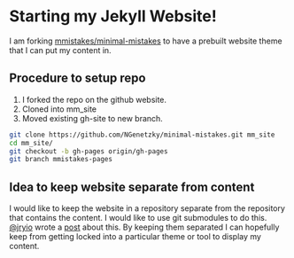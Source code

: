
# Starting my Jekyll Website!

I am forking [mmistakes/minimal-mistakes][gh1] to have a prebuilt website theme
that I can put my content in.

## Procedure to setup repo

1. I forked the repo on the github website.
2. Cloned into mm_site
3. Moved existing gh-site to new branch.

```bash
git clone https://github.com/NGenetzky/minimal-mistakes.git mm_site
cd mm_site/
git checkout -b gh-pages origin/gh-pages
git branch mmistakes-pages
```

## Idea to keep website separate from content

I would like to keep the website in a repository separate from the repository
that contains the content. I would like to use git submodules to do this.
[@jryio][jryio] wrote a [post][jry] about this. By keeping them separated
I can hopefully keep from getting locked into a particular theme or tool to
display my content.


[gh1]: https://github.com/mmistakes/minimal-mistakes
[jryio]: https://twitter.com/jryio
[jry]: http://jry.io/posts/make-your-jekyll-blog-awesome-with-git-submodules/